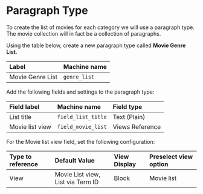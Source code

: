# Paragraph Type

To create the list of movies for each category we will use a paragraph type. The movie collection will in fact be a collection of paragraphs.

Using the table below, create a new paragraph type called **Movie Genre List**.

| Label | Machine name |
| :--- | :--- |
| Movie Genre List | `genre_list` |

Add the following fields and settings to the paragraph type:

| Field label | Machine name | Field type |
| :--- | :--- | :--- |
| List title | `field_list_title` | Text \(Plain\) |
| Movie list view | `field_movie_list` | Views Reference |

For the Movie list view field, set the following configuration:

| Type to reference | Default Value | View Display | Preselect view option |
| :--- | :--- | :--- | :--- |
| View | Movie List view, List via Term ID | Block | Movie list |
